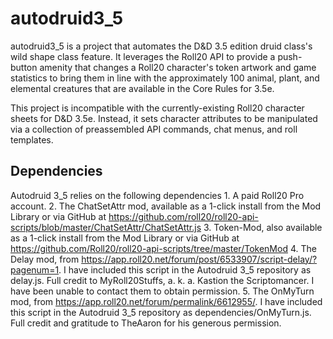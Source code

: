 # autodruid3_5
autodruid3_5 is a project that automates the D&D 3.5 edition druid class's wild shape class feature. It leverages the Roll20 API to provide a push-button amenity that changes a Roll20 character's token artwork and game statistics to bring them in line with the approximately 100 animal, plant, and elemental creatures that are available in the Core Rules for 3.5e.

This project is incompatible with the currently-existing Roll20 character sheets for D&D 3.5e. Instead, it sets character attributes to be manipulated via a collection of preassembled API commands, chat menus, and roll templates.

## Dependencies
Autodruid 3_5 relies on the following dependencies
    1. A paid Roll20 Pro account.
    2. The ChatSetAttr mod, available as a 1-click install from the Mod Library or via GitHub at https://github.com/roll20/roll20-api-scripts/blob/master/ChatSetAttr/ChatSetAttr.js
    3. Token-Mod, also available as a 1-click install from the Mod Library or via GitHub at https://github.com/Roll20/roll20-api-scripts/tree/master/TokenMod
    4. The Delay mod, from https://app.roll20.net/forum/post/6533907/script-delay/?pagenum=1. I have included this script in the Autodruid 3_5 repository as delay.js. Full credit to MyRoll20Stuffs, a. k. a. Kastion the Scriptomancer. I have been unable to contact them to obtain permission.
    5. The OnMyTurn mod, from https://app.roll20.net/forum/permalink/6612955/. I have included this script in the Autodruid 3_5 repository as dependencies/OnMyTurn.js. Full credit and gratitude to TheAaron for his generous permission.
